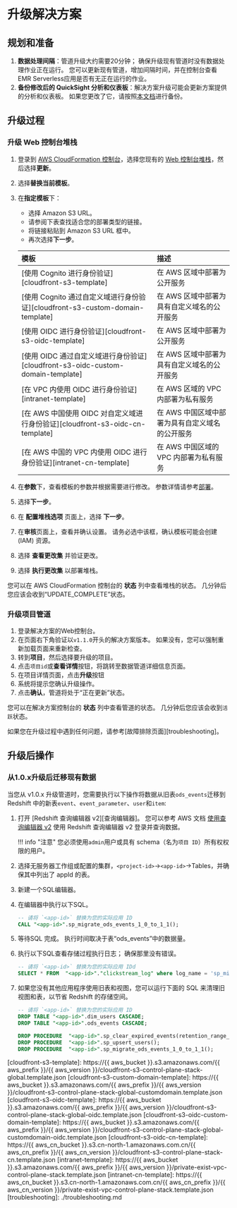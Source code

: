 # 升级解决方案

## 规划和准备

1. **数据处理间隔**：管道升级大约需要20分钟； 确保升级现有管道时没有数据处理作业正在运行。 您可以更新现有管道，增加间隔时间，并在控制台查看EMR Serverless应用是否有无正在运行的作业。
2. **备份修改后的 QuickSight 分析和仪表板**：解决方案升级可能会更新方案提供的分析和仪表板。 如果您更改了它，请按照[本文档][quicksight-assets-export]进行备份。

## 升级过程

### 升级 Web 控制台堆栈

1. 登录到 [AWS CloudFormation 控制台][cloudformation]，选择您现有的 [Web 控制台堆栈][console-stack]，然后选择**更新**。
2. 选择**替换当前模板**。
3. 在**指定模板**下：
     - 选择 Amazon S3 URL。
     - 请参阅下表查找适合您的部署类型的链接。
     - 将链接粘贴到 Amazon S3 URL 框中。
     - 再次选择**下一步**。

    | 模板      | 描述                          |
    | :---------- | :----------------------------------- |
    | [使用 Cognito 进行身份验证][cloudfront-s3-template]     | 在 AWS 区域中部署为公开服务  |
    | [使用 Cognito 通过自定义域进行身份验证][cloudfront-s3-custom-domain-template]     | 在 AWS 区域中部署为具有自定义域名的公开服务  |
    | [使用 OIDC 进行身份验证][cloudfront-s3-oidc-template]   | 在 AWS 区域中部署为公开服务 |
    | [使用 OIDC 通过自定义域进行身份验证][cloudfront-s3-oidc-custom-domain-template]    | 在 AWS 区域中部署为具有自定义域名的公开服务  |
    | [在 VPC 内使用 OIDC 进行身份验证][intranet-template]   | 在 AWS 区域的 VPC 内部署为私有服务  |
    | [在 AWS 中国使用 OIDC 对自定义域进行身份验证][cloudfront-s3-oidc-cn-template]    | 在 AWS 中国区域中部署为具有自定义域名的公开服务 |
    | [在 AWS 中国的 VPC 内使用 OIDC 进行身份验证][intranet-cn-template]   | 在 AWS 中国区域的 VPC 内部署为私有服务  |

4. 在**参数**下，查看模板的参数并根据需要进行修改。 参数详情请参考[部署][console-stack]。
5. 选择**下一步**。
6. 在 **配置堆栈选项** 页面上，选择 **下一步**。
7. 在**审核**页面上，查看并确认设置。 请务必选中该框，确认模板可能会创建 (IAM) 资源。
8. 选择 **查看更改集** 并验证更改。
9. 选择 **执行更改集** 以部署堆栈。

您可以在 AWS CloudFormation 控制台的 **状态** 列中查看堆栈的状态。 几分钟后您应该会收到“UPDATE_COMPLETE”状态。

### 升级项目管道

1. 登录解决方案的Web控制台。
2. 在页面右下角验证以`v1.1.0`开头的解决方案版本。 如果没有，您可以强制重新加载页面来重新检查。
3. 转到**项目**，然后选择要升级的项目。
4. 点击`项目id`或**查看详情**按钮，将跳转至数据管道详细信息页面。
5. 在项目详情页面，点击**升级**按钮
6. 系统将提示您确认升级操作。
7. 点击**确认**，管道将处于“正在更新”状态。

您可以在解决方案控制台的 **状态** 列中查看管道的状态。 几分钟后您应该会收到`活跃`状态。

如果您在升级过程中遇到任何问题，请参考[故障排除页面][troubleshooting]。

## 升级后操作

### 从1.0.x升级后迁移现有数据

当您从 v1.0.x 升级管道时，您需要执行以下操作将数据从旧表`ods_events`迁移到 Redshift 中的新表`event`、`event_parameter`、`user`和`item`:

1. 打开 [Redshift 查询编辑器 v2][查询编辑器]。 您可以参考 AWS 文档 [使用查询编辑器 v2][working-with-query-editor] 使用 Redshift 查询编辑器 v2 登录并查询数据。

    !!! info "注意"
        您必须使用`admin`用户或具有 schema（名为`项目 ID`）所有权权限的用户。

2. 选择无服务器工作组或配置的集群，`<project-id>`->`<app-id>`->Tables，并确保其中列出了 appId 的表。

3. 新建一个SQL编辑器。

4. 在编辑器中执行以下SQL。

     ```sql
     -- 请将 `<app-id>` 替换为您的实际应用 ID
     CALL "<app-id>".sp_migrate_ods_events_1_0_to_1_1();
     ```

5. 等待SQL 完成。 执行时间取决于表“ods_events”中的数据量。

6. 执行以下SQL查看存储过程执行日志； 确保那里没有错误。

    ```sql 
    -- 请将 `<app-id>` 替换为您的实际应用 IDd
    SELECT * FROM  "<app-id>"."clickstream_log" where log_name = 'sp_migrate_ods_events' order by log_date desc;
    ```     

7. 如果您没有其他应用程序使用旧表和视图，您可以运行下面的 SQL 来清理旧视图和表，以节省 Redshift 的存储空间。

    ```sql
    -- 请将 `<app-id>` 替换为您的实际应用 ID
    DROP TABLE "<app-id>".dim_users CASCADE;
    DROP TABLE "<app-id>".ods_events CASCADE;

    DROP PROCEDURE  "<app-id>".sp_clear_expired_events(retention_range_days integer);
    DROP PROCEDURE  "<app-id>".sp_upsert_users();
    DROP PROCEDURE  "<app-id>".sp_migrate_ods_events_1_0_to_1_1();
    ```

[quicksight-assets-export]: https://docs.aws.amazon.com/quicksight/latest/developerguide/assetbundle-export.html
[cloudformation]: https://console.aws.amazon.com/cloudfromation/
[console-stack]: ./deployment/index.md
[query-editor]: https://aws.amazon.com/redshift/query-editor-v2/
[working-with-query-editor]: https://docs.aws.amazon.com/redshift/latest/mgmt/query-editor-v2-using.html
[cloudfront-s3-template]: https://{{ aws_bucket }}.s3.amazonaws.com/{{ aws_prefix }}/{{ aws_version }}/cloudfront-s3-control-plane-stack-global.template.json
[cloudfront-s3-custom-domain-template]: https://{{ aws_bucket }}.s3.amazonaws.com/{{ aws_prefix }}/{{ aws_version }}/cloudfront-s3-control-plane-stack-global-customdomain.template.json
[cloudfront-s3-oidc-template]: https://{{ aws_bucket }}.s3.amazonaws.com/{{ aws_prefix }}/{{ aws_version }}/cloudfront-s3-control-plane-stack-global-oidc.template.json
[cloudfront-s3-oidc-custom-domain-template]: https://{{ aws_bucket }}.s3.amazonaws.com/{{ aws_prefix }}/{{ aws_version }}/cloudfront-s3-control-plane-stack-global-customdomain-oidc.template.json
[cloudfront-s3-oidc-cn-template]: https://{{ aws_cn_bucket }}.s3.cn-north-1.amazonaws.com.cn/{{ aws_cn_prefix }}/{{ aws_cn_version }}/cloudfront-s3-control-plane-stack-cn.template.json
[intranet-template]: https://{{ aws_bucket }}.s3.amazonaws.com/{{ aws_prefix }}/{{ aws_version }}/private-exist-vpc-control-plane-stack.template.json
[intranet-cn-template]: https://{{ aws_cn_bucket }}.s3.cn-north-1.amazonaws.com.cn/{{ aws_cn_prefix }}/{{ aws_cn_version }}/private-exist-vpc-control-plane-stack.template.json
[troubleshooting]: ./troubleshooting.md